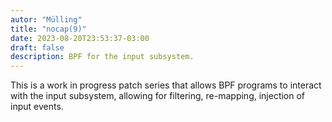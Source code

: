 ```yaml
---
autor: "Mülling"
title: "nocap(9)"
date: 2023-08-20T23:53:37-03:00
draft: false
description: BPF for the input subsystem.
---
```


This is a work in progress patch series that allows BPF programs to interact with the input subsystem, allowing for filtering, re-mapping, injection of input events.
